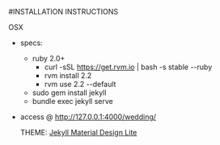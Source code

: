 #INSTALLATION INSTRUCTIONS

OSX
- specs:
  - ruby 2.0+
    - curl -sSL https://get.rvm.io | bash -s stable --ruby
    - rvm install 2.2
    - rvm use 2.2 --default    
  -  sudo gem install jekyll
  - bundle exec jekyll serve
- access @ http://127.0.0.1:4000/wedding/

  THEME:
  [Jekyll Material Design Lite](https://github.com/gdg-managua/jekyll-mdl)
